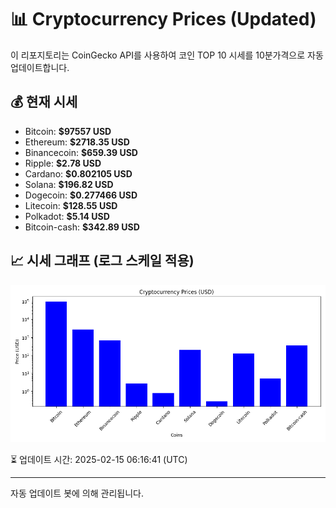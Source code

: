 
# 📊 Cryptocurrency Prices (Updated)

이 리포지토리는 CoinGecko API를 사용하여 코인 TOP 10 시세를 10분가격으로 자동 업데이트합니다.

## 💰 현재 시세
- Bitcoin: **$97557 USD**
- Ethereum: **$2718.35 USD**
- Binancecoin: **$659.39 USD**
- Ripple: **$2.78 USD**
- Cardano: **$0.802105 USD**
- Solana: **$196.82 USD**
- Dogecoin: **$0.277466 USD**
- Litecoin: **$128.55 USD**
- Polkadot: **$5.14 USD**
- Bitcoin-cash: **$342.89 USD**

## 📈 시세 그래프 (로그 스케일 적용)
![Crypto Prices](crypto_prices.png)

⏳ 업데이트 시간: 2025-02-15 06:16:41 (UTC)

---
자동 업데이트 봇에 의해 관리됩니다.
